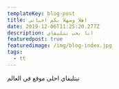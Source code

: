 ```yaml
---
templateKey: blog-post
title: اهلا وسهلا بكم احبائي
date: 2019-12-06T11:25:20.277Z
description: انا بحب نتليفاي
featuredpost: true
featuredimage: /img/blog-index.jpg
tags:
  - tt
---
```

نيتليفاي احلى موقع في العالم
